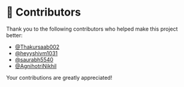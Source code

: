 # 🚀 Contributors

Thank you to the following contributors who helped make this project better:

- [@Thakursaab002](https://github.com/Thakursaab002)
- [@heyyshivm1031](https://github.com/heyyshivm1031)
- [@saurabh5540](https://github.com/saurabh5540)
- [@AgnihotriNikhil](https://github.com/AgnihotriNikhil)

Your contributions are greatly appreciated!
